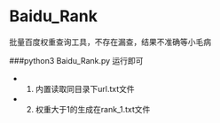 # Baidu_Rank
批量百度权重查询工具，不存在漏查，结果不准确等小毛病


###python3 Baidu_Rank.py     运行即可

* 1. 内置读取同目录下url.txt文件
* 2. 权重大于1的生成在rank_1.txt文件
